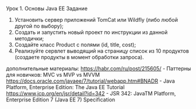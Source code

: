 Урок 1. Основы Java EE
Задание
1. Установить сервер приложений TomCat или Wildfly (либо любой другой по выбору);
2. Создать и запустить новый проект по инструкции из данной методички;
3. Создайте класс Product с полями (id, title, cost);
4. Реализуйте сервлет выводящий на страницу список из 10 продуктов (создаете продукты в момент обработки запроса).

дополнительные материалы:
https://habr.com/ru/post/215605/ - Паттерны для новичков: MVC vs MVP vs MVVM
https://docs.oracle.com/javaee/7/tutorial/webapp.htm#BNADR - Java Platform, Enterprise Edition: The Java EE Tutorial
https://www.jcp.org/en/jsr/detail?id=342 - JSR 342: JavaTM Platform, Enterprise Edition 7 (Java EE 7) Specification
